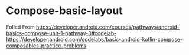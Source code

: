 # Compose-basic-layout

Folled From https://developer.android.com/courses/pathways/android-basics-compose-unit-1-pathway-3#codelab-https://developer.android.com/codelabs/basic-android-kotlin-compose-composables-practice-problems
